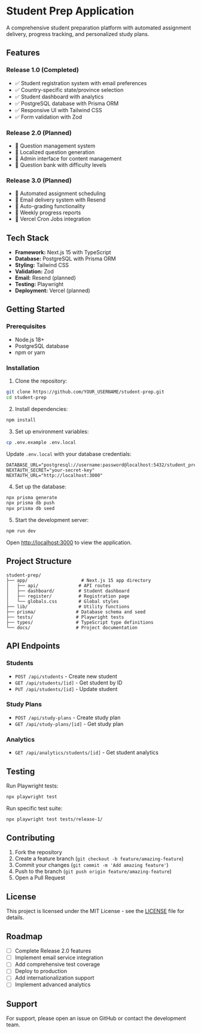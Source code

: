 # Student Prep Application

A comprehensive student preparation platform with automated assignment delivery, progress tracking, and personalized study plans.

## Features

### Release 1.0 (Completed)
- ✅ Student registration system with email preferences
- ✅ Country-specific state/province selection
- ✅ Student dashboard with analytics
- ✅ PostgreSQL database with Prisma ORM
- ✅ Responsive UI with Tailwind CSS
- ✅ Form validation with Zod

### Release 2.0 (Planned)
- 🔄 Question management system
- 🔄 Localized question generation
- 🔄 Admin interface for content management
- 🔄 Question bank with difficulty levels

### Release 3.0 (Planned)
- 🔄 Automated assignment scheduling
- 🔄 Email delivery system with Resend
- 🔄 Auto-grading functionality
- 🔄 Weekly progress reports
- 🔄 Vercel Cron Jobs integration

## Tech Stack

- **Framework:** Next.js 15 with TypeScript
- **Database:** PostgreSQL with Prisma ORM
- **Styling:** Tailwind CSS
- **Validation:** Zod
- **Email:** Resend (planned)
- **Testing:** Playwright
- **Deployment:** Vercel (planned)

## Getting Started

### Prerequisites

- Node.js 18+ 
- PostgreSQL database
- npm or yarn

### Installation

1. Clone the repository:
```bash
git clone https://github.com/YOUR_USERNAME/student-prep.git
cd student-prep
```

2. Install dependencies:
```bash
npm install
```

3. Set up environment variables:
```bash
cp .env.example .env.local
```

Update `.env.local` with your database credentials:
```
DATABASE_URL="postgresql://username:password@localhost:5432/student_prep"
NEXTAUTH_SECRET="your-secret-key"
NEXTAUTH_URL="http://localhost:3000"
```

4. Set up the database:
```bash
npx prisma generate
npx prisma db push
npx prisma db seed
```

5. Start the development server:
```bash
npm run dev
```

Open [http://localhost:3000](http://localhost:3000) to view the application.

## Project Structure

```
student-prep/
├── app/                    # Next.js 15 app directory
│   ├── api/               # API routes
│   ├── dashboard/         # Student dashboard
│   ├── register/          # Registration page
│   └── globals.css        # Global styles
├── lib/                   # Utility functions
├── prisma/               # Database schema and seed
├── tests/                # Playwright tests
├── types/                # TypeScript type definitions
└── docs/                 # Project documentation
```

## API Endpoints

### Students
- `POST /api/students` - Create new student
- `GET /api/students/[id]` - Get student by ID
- `PUT /api/students/[id]` - Update student

### Study Plans
- `POST /api/study-plans` - Create study plan
- `GET /api/study-plans/[id]` - Get study plan

### Analytics
- `GET /api/analytics/students/[id]` - Get student analytics

## Testing

Run Playwright tests:
```bash
npx playwright test
```

Run specific test suite:
```bash
npx playwright test tests/release-1/
```

## Contributing

1. Fork the repository
2. Create a feature branch (`git checkout -b feature/amazing-feature`)
3. Commit your changes (`git commit -m 'Add amazing feature'`)
4. Push to the branch (`git push origin feature/amazing-feature`)
5. Open a Pull Request

## License

This project is licensed under the MIT License - see the [LICENSE](LICENSE) file for details.

## Roadmap

- [ ] Complete Release 2.0 features
- [ ] Implement email service integration
- [ ] Add comprehensive test coverage
- [ ] Deploy to production
- [ ] Add internationalization support
- [ ] Implement advanced analytics

## Support

For support, please open an issue on GitHub or contact the development team.